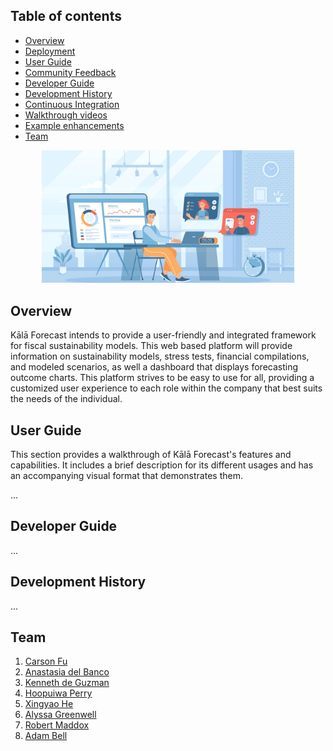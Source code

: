 <!-- # Kālā Forecast -->

## Table of contents

* [Overview](#overview)
* [Deployment](#deployment)
* [User Guide](#user-guide)
* [Community Feedback](#community-feedback)
* [Developer Guide](#developer-guide)
* [Development History](#development-history)
* [Continuous Integration](#continuous-integration)
* [Walkthrough videos](#walkthrough-videos)
* [Example enhancements](#example-enhancements)
* [Team](#team)

<div style="width: 80%; margin: 0 auto; text-align: center;">
    <img src="./img/financial-meeting.jpeg" alt="Financial Meeting" style="max-height: 300px;">
</div>

## Overview

Kālā Forecast intends to provide a user-friendly and integrated framework for fiscal sustainability models. This web based platform will provide information on sustainability models, stress tests, financial compilations, and modeled scenarios, as well a dashboard that displays forecasting outcome charts. This platform strives to be easy to use for all, providing a customized user experience to each role within the company that best suits the needs of the individual.

## User Guide

This section provides a walkthrough of Kālā Forecast's features and capabilities. It includes a brief description for its different usages and has an accompanying visual format that demonstrates them. 

...

## Developer Guide

...


## Development History 

...

## Team 
1. [Carson Fu](https://carsonfu.github.io/)
2. [Anastasia del Banco](https://ana-del-bench.github.io/)
3. [Kenneth de Guzman](https://k-deguz.github.io/)
4. [Hoopuiwa Perry](https://hoopuiwa.github.io/)
5. [Xingyao He](https://xingyao03.github.io/)
6. [Alyssa Greenwell](https://alyssa-greenwell.github.io/)
7. [Robert Maddox](https://robertmaddoxhi.github.io/)
8. [Adam Bell](https://belladam.github.io/)

